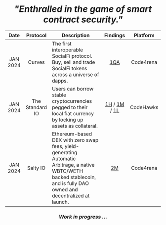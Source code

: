 
<h1 align="center"><i>"Enthralled in the game of smart contract security."</i></h1>

<div align="center">
  
| Date | Protocol | Description | Findings | Platform |
| :---: | :---: |---| :---: | :---: |
| JAN 2024 | Curves | The first interoperable SocialFi protocol. Buy, sell and trade SocialFi tokens across a universe of dapps. | [1QA](https://code4rena.com/@0xGreyWolf) | Code4rena 
| JAN 2024 | The Standard IO | Users can borrow stable cryptocurrencies pegged to their local fiat currency by locking up assets as collateral. | [1H](https://www.codehawks.com/submissions/clql6lvyu0001mnje1xpqcuvl/1103) / [1M](https://www.codehawks.com/submissions/clql6lvyu0001mnje1xpqcuvl/983) / [1L](https://www.codehawks.com/submissions/clql6lvyu0001mnje1xpqcuvl/1121) | CodeHawks
| JAN 2024 | Salty IO | Ethereum-based DEX with zero swap fees, yield-generating Automatic Arbitrage, a native WBTC/WETH backed stablecoin, and is fully DAO owned and decentralized at launch. | [2M](https://code4rena.com/@0xGreyWolf) | Code4rena

<div>

<h3 align="center"><i>Work in progress ... </i></h3>
